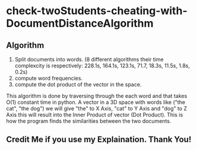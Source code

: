 # check-twoStudents-cheating-with-DocumentDistanceAlgorithm

## Algorithm

1. Split documents into words. (8 different algorithms their time complexcity is respectively: 228.1s, 164.1s, 123.1s, 71.7, 18.3s, 11.5s, 1.8s, 0.2s)
2. compute word frequencies.
3. compute the dot product of the vector in the space.

This algorithm is done by traversing through the each word and that takes O(1) constant time in python. A vector in a 3D space with words like ("the cat", "the dog") we will give "the" to X Axis, "cat" to Y Axis and "dog" to Z Axis this will result into the Inner Product of vector (Dot Product). This is how the program finds the similarities between the two documents.

## Credit Me if you use my Explaination. Thank You!
